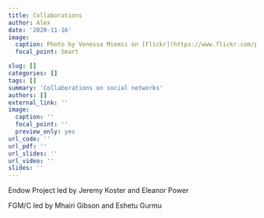 ```yaml
---
title: Collaborations
author: Alex
date: '2020-11-16'
image:
  caption: Photo by Venessa Miemis on [Flickr](https://www.flickr.com/photos/91869752@N00/4756760521)
  focal_point: Smart

slug: []
categories: []
tags: []
summary: 'Collaborations on social networks'
authors: []
external_link: ''
image:
  caption: ''
  focal_point: ''
  preview_only: yes
url_code: ''
url_pdf: ''
url_slides: ''
url_video: ''
slides: ''
---
```


Endow Project led by Jeremy Koster and Eleanor Power

FGM/C led by Mhairi Gibson and Eshetu Gurmu

